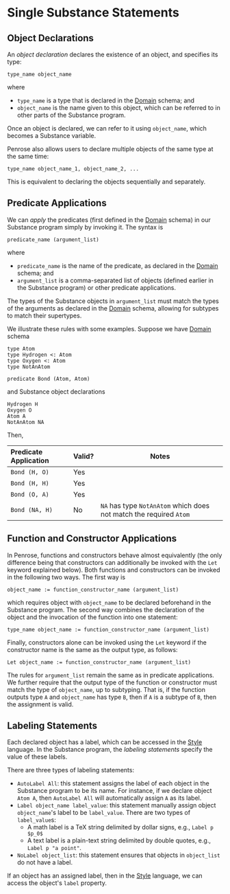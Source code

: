 # Single Substance Statements

## Object Declarations

An _object declaration_ declares the existence of an object, and specifies its type:

```substance
type_name object_name
```

where

- `type_name` is a type that is declared in the [Domain] schema; and
- `object_name` is the name given to this object, which can be referred to in other parts of the Substance program.

Once an object is declared, we can refer to it using `object_name`, which becomes a Substance variable.

Penrose also allows users to declare multiple objects of the same type at the same time:

```substance
type_name object_name_1, object_name_2, ...
```

This is equivalent to declaring the objects sequentially and separately.

## Predicate Applications

We can _apply_ the predicates (first defined in the [Domain] schema) in our Substance program simply by invoking it. The syntax is

```substance
predicate_name (argument_list)
```

where

- `predicate_name` is the name of the predicate, as declared in the [Domain] schema; and
- `argument_list` is a comma-separated list of objects (defined earlier in the Substance program) or other predicate applications.

The types of the Substance objects in `argument_list` must match the types of the arguments as declared in the [Domain] schema, allowing for subtypes to match their supertypes.

We illustrate these rules with some examples. Suppose we have [Domain] schema

```domain
type Atom
type Hydrogen <: Atom
type Oxygen <: Atom
type NotAnAtom

predicate Bond (Atom, Atom)
```

and Substance object declarations

```substance
Hydrogen H
Oxygen O
Atom A
NotAnAtom NA
```

Then,

| Predicate Application | Valid? | Notes                                                              |
| :-------------------- | :----- | ------------------------------------------------------------------ |
| `Bond (H, O)`         | Yes    |
| `Bond (H, H)`         | Yes    |
| `Bond (O, A)`         | Yes    |
| `Bond (NA, H)`        | No     | `NA` has type `NotAnAtom` which does not match the required `Atom` |

## Function and Constructor Applications

In Penrose, functions and constructors behave almost equivalently (the only difference being that constructors can additionally be invoked with the `Let` keyword explained below). Both functions and constructors can be invoked in the following two ways. The first way is

```substance
object_name := function_constructor_name (argument_list)
```

which requires object with `object_name` to be declared beforehand in the Substance program. The second way combines the declaration of the object and the invocation of the function into one statement:

```substance
type_name object_name := function_constructor_name (argument_list)
```

Finally, constructors alone can be invoked using the `Let` keyword if the constructor name is the same as the output type, as follows:

```substance
Let object_name := function_constructor_name (argument_list)
```

The rules for `argument_list` remain the same as in predicate applications. We further require that the output type of the function or constructor must match the type of `object_name`, up to subtyping. That is, if the function outputs type `A` and `object_name` has type `B`, then if `A` is a subtype of `B`, then the assignment is valid.

## Labeling Statements

Each declared object has a label, which can be accessed in the [Style] language. In the Substance program, the _labeling statements_ specify the value of these labels.

There are three types of labeling statements:

- `AutoLabel All`: this statement assigns the label of each object in the Substance program to be its name. For instance, if we declare object `Atom A`, then `AutoLabel All` will automatically assign `A` as its label.
- `Label object_name label_value`: this statement manually assign object `object_name`'s label to be `label_value`. There are two types of `label_value`s:
  - A math label is a TeX string delimited by dollar signs, e.g., `Label p $p_0$`
  - A text label is a plain-text string delimited by double quotes, e.g., `Label p "a point"`.
- `NoLabel object_list`: this statement ensures that objects in `object_list` do not have a label.

If an object has an assigned label, then in the [Style] language, we can access the object's `label` property.

[Domain]: ../domain/overview.md
[Style]: ../style/overview.md
